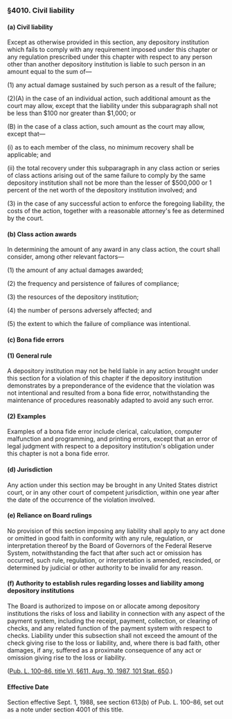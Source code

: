 ### §4010. Civil liability ###

[]()

#### (a) Civil liability ####

Except as otherwise provided in this section, any depository institution which fails to comply with any requirement imposed under this chapter or any regulation prescribed under this chapter with respect to any person other than another depository institution is liable to such person in an amount equal to the sum of—

[]()

(1) any actual damage sustained by such person as a result of the failure;

[]()[]()

(2)(A) in the case of an individual action, such additional amount as the court may allow, except that the liability under this subparagraph shall not be less than $100 nor greater than $1,000; or

[]()

(B) in the case of a class action, such amount as the court may allow, except that—

[]()

(i) as to each member of the class, no minimum recovery shall be applicable; and

[]()

(ii) the total recovery under this subparagraph in any class action or series of class actions arising out of the same failure to comply by the same depository institution shall not be more than the lesser of $500,000 or 1 percent of the net worth of the depository institution involved; and

[]()

(3) in the case of any successful action to enforce the foregoing liability, the costs of the action, together with a reasonable attorney's fee as determined by the court.

[]()

#### (b) Class action awards ####

In determining the amount of any award in any class action, the court shall consider, among other relevant factors—

[]()

(1) the amount of any actual damages awarded;

[]()

(2) the frequency and persistence of failures of compliance;

[]()

(3) the resources of the depository institution;

[]()

(4) the number of persons adversely affected; and

[]()

(5) the extent to which the failure of compliance was intentional.

[]()

#### (c) Bona fide errors ####

[]()

#### (1) General rule ####

A depository institution may not be held liable in any action brought under this section for a violation of this chapter if the depository institution demonstrates by a preponderance of the evidence that the violation was not intentional and resulted from a bona fide error, notwithstanding the maintenance of procedures reasonably adapted to avoid any such error.

[]()

#### (2) Examples ####

Examples of a bona fide error include clerical, calculation, computer malfunction and programming, and printing errors, except that an error of legal judgment with respect to a depository institution's obligation under this chapter is not a bona fide error.

[]()

#### (d) Jurisdiction ####

Any action under this section may be brought in any United States district court, or in any other court of competent jurisdiction, within one year after the date of the occurrence of the violation involved.

[]()

#### (e) Reliance on Board rulings ####

No provision of this section imposing any liability shall apply to any act done or omitted in good faith in conformity with any rule, regulation, or interpretation thereof by the Board of Governors of the Federal Reserve System, notwithstanding the fact that after such act or omission has occurred, such rule, regulation, or interpretation is amended, rescinded, or determined by judicial or other authority to be invalid for any reason.

[]()

#### (f) Authority to establish rules regarding losses and liability among depository institutions ####

The Board is authorized to impose on or allocate among depository institutions the risks of loss and liability in connection with any aspect of the payment system, including the receipt, payment, collection, or clearing of checks, and any related function of the payment system with respect to checks. Liability under this subsection shall not exceed the amount of the check giving rise to the loss or liability, and, where there is bad faith, other damages, if any, suffered as a proximate consequence of any act or omission giving rise to the loss or liability.

([Pub. L. 100–86, title VI, §611, Aug. 10, 1987, 101 Stat. 650](/statviewer.htm?volume=101&page=650).)

#### Effective Date ####

Section effective Sept. 1, 1988, see section 613(b) of Pub. L. 100–86, set out as a note under section 4001 of this title.